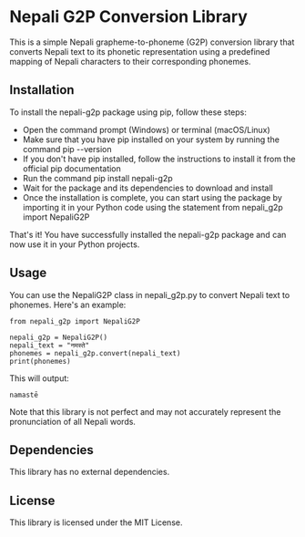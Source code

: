 # Nepali G2P Conversion Library
This is a simple Nepali grapheme-to-phoneme (G2P) conversion library that converts Nepali text to its phonetic representation using a predefined mapping of Nepali characters to their corresponding phonemes.

## Installation
To install the nepali-g2p package using pip, follow these steps:

- Open the command prompt (Windows) or terminal (macOS/Linux)
- Make sure that you have pip installed on your system by running the command pip --version
- If you don't have pip installed, follow the instructions to install it from the official pip documentation
- Run the command pip install nepali-g2p
- Wait for the package and its dependencies to download and install
- Once the installation is complete, you can start using the package by importing it in your Python code using the statement from nepali_g2p import NepaliG2P

That's it! You have successfully installed the nepali-g2p package and can now use it in your Python projects.

## Usage
You can use the NepaliG2P class in nepali_g2p.py to convert Nepali text to phonemes. Here's an example:

```
from nepali_g2p import NepaliG2P

nepali_g2p = NepaliG2P()
nepali_text = "नमस्ते"
phonemes = nepali_g2p.convert(nepali_text)
print(phonemes)
```

This will output:

```
namastē
```

Note that this library is not perfect and may not accurately represent the pronunciation of all Nepali words.

## Dependencies
This library has no external dependencies.

## License
This library is licensed under the MIT License.
